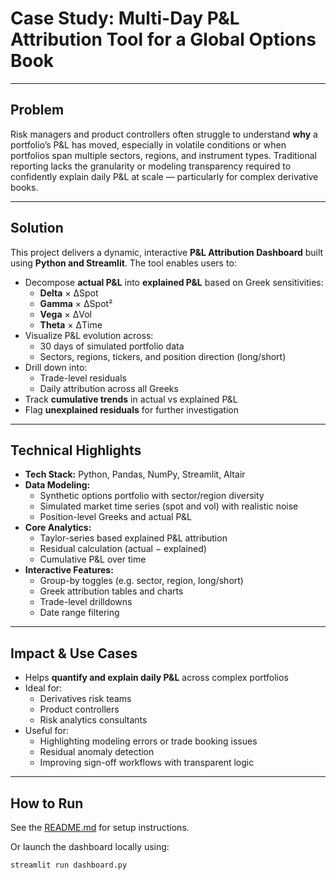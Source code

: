 #  Case Study: Multi-Day P&L Attribution Tool for a Global Options Book

---

##  Problem

Risk managers and product controllers often struggle to understand **why** a portfolio’s P&L has moved, especially in volatile conditions or when portfolios span multiple sectors, regions, and instrument types. Traditional reporting lacks the granularity or modeling transparency required to confidently explain daily P&L at scale — particularly for complex derivative books.

---

##  Solution

This project delivers a dynamic, interactive **P&L Attribution Dashboard** built using **Python and Streamlit**. The tool enables users to:

- Decompose **actual P&L** into **explained P&L** based on Greek sensitivities:
  - **Delta** × ΔSpot  
  - **Gamma** × ΔSpot²  
  - **Vega** × ΔVol  
  - **Theta** × ΔTime
- Visualize P&L evolution across:
  - 30 days of simulated portfolio data
  - Sectors, regions, tickers, and position direction (long/short)
- Drill down into:
  - Trade-level residuals
  - Daily attribution across all Greeks
- Track **cumulative trends** in actual vs explained P&L
- Flag **unexplained residuals** for further investigation

---

##  Technical Highlights

- **Tech Stack:** Python, Pandas, NumPy, Streamlit, Altair
- **Data Modeling:**
  - Synthetic options portfolio with sector/region diversity
  - Simulated market time series (spot and vol) with realistic noise
  - Position-level Greeks and actual P&L
- **Core Analytics:**
  - Taylor-series based explained P&L attribution
  - Residual calculation (actual − explained)
  - Cumulative P&L over time
- **Interactive Features:**
  - Group-by toggles (e.g. sector, region, long/short)
  - Greek attribution tables and charts
  - Trade-level drilldowns
  - Date range filtering

---

##  Impact & Use Cases

- Helps **quantify and explain daily P&L** across complex portfolios
- Ideal for:
  - Derivatives risk teams
  - Product controllers
  - Risk analytics consultants
- Useful for:
  - Highlighting modeling errors or trade booking issues
  - Residual anomaly detection
  - Improving sign-off workflows with transparent logic

---

##  How to Run

See the [README.md](./README.md) for setup instructions.

Or launch the dashboard locally using:

```bash
streamlit run dashboard.py

